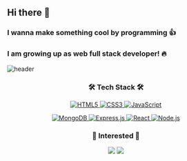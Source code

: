## Hi there 👋
### I wanna make something cool by programming 👍
### I am growing up as web full stack developer! 🔥
![header](https://capsule-render.vercel.app/api?type=waving&color=gradient&height=150&section=header&text=kinaboot&fontSize=70&animation=fadeIn)

<h3 align="center">🛠 Tech Stack 🛠</h3>

<p align="center">
  <a href="https://developer.mozilla.org/en-US/docs/Web/HTML">
    <img src="https://img.shields.io/badge/HTML5-E34F26?style=flat-square&logo=html5&logoColor=white" alt="HTML5">
  </a>
  <a href="https://developer.mozilla.org/en-US/docs/Web/CSS">
    <img src="https://img.shields.io/badge/CSS3-1572B6?style=flat-square&logo=css3&logoColor=white" alt="CSS3">
  </a>
  <a href="https://developer.mozilla.org/en-US/docs/Web/JavaScript">
    <img src="https://img.shields.io/badge/JavaScript-F7DF1E?style=flat-square&logo=javascript&logoColor=black" alt="JavaScript">
  </a>
</p>

<p align="center">
  <a href="https://www.mongodb.com/">
    <img src="https://img.shields.io/badge/MongoDB-47A248?style=flat-square&logo=mongodb&logoColor=white" alt="MongoDB">
  </a>
  <a href="https://expressjs.com/">
    <img src="https://img.shields.io/badge/Express-000000?style=flat-square&logo=express&logoColor=white" alt="Express.js">
  </a>
  <a href="https://reactjs.org/">
    <img src="https://img.shields.io/badge/React-61DAFB?style=flat-square&logo=react&logoColor=black" alt="React">
  </a>
  <a href="https://nodejs.org/">
    <img src="https://img.shields.io/badge/Node.js-339933?style=flat-square&logo=node.js&logoColor=white" alt="Node.js">
  </a>
</p>

<h3 align="center">🧐 Interested 🧐</h3>

<p align="center">
    <img src="https://img.shields.io/badge/Typescript-3178C6?style=flat-square&logo=typescript&logoColor=white">
    <img src="https://img.shields.io/badge/AWS-232F3E?style=flat-square&logo=amazonaws&logoColor=white">
</p>
